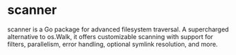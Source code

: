 # scanner
scanner is a Go package for advanced filesystem traversal. A supercharged alternative to os.Walk, it offers customizable scanning with support for filters, parallelism, error handling, optional symlink resolution, and more.
